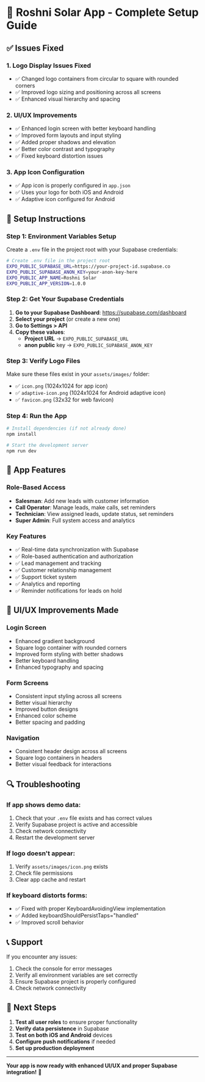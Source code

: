 # 🚀 Roshni Solar App - Complete Setup Guide

## ✅ **Issues Fixed**

### 1. **Logo Display Issues Fixed**
- ✅ Changed logo containers from circular to square with rounded corners
- ✅ Improved logo sizing and positioning across all screens
- ✅ Enhanced visual hierarchy and spacing

### 2. **UI/UX Improvements**
- ✅ Enhanced login screen with better keyboard handling
- ✅ Improved form layouts and input styling
- ✅ Added proper shadows and elevation
- ✅ Better color contrast and typography
- ✅ Fixed keyboard distortion issues

### 3. **App Icon Configuration**
- ✅ App icon is properly configured in `app.json`
- ✅ Uses your logo for both iOS and Android
- ✅ Adaptive icon configured for Android

## 🔧 **Setup Instructions**

### Step 1: Environment Variables Setup

Create a `.env` file in the project root with your Supabase credentials:

```bash
# Create .env file in the project root
EXPO_PUBLIC_SUPABASE_URL=https://your-project-id.supabase.co
EXPO_PUBLIC_SUPABASE_ANON_KEY=your-anon-key-here
EXPO_PUBLIC_APP_NAME=Roshni Solar
EXPO_PUBLIC_APP_VERSION=1.0.0
```

### Step 2: Get Your Supabase Credentials

1. **Go to your Supabase Dashboard**: https://supabase.com/dashboard
2. **Select your project** (or create a new one)
3. **Go to Settings > API**
4. **Copy these values**:
   - **Project URL** → `EXPO_PUBLIC_SUPABASE_URL`
   - **anon public** key → `EXPO_PUBLIC_SUPABASE_ANON_KEY`

### Step 3: Verify Logo Files

Make sure these files exist in your `assets/images/` folder:
- ✅ `icon.png` (1024x1024 for app icon)
- ✅ `adaptive-icon.png` (1024x1024 for Android adaptive icon)
- ✅ `favicon.png` (32x32 for web favicon)

### Step 4: Run the App

```bash
# Install dependencies (if not already done)
npm install

# Start the development server
npm run dev
```

## 📱 **App Features**

### **Role-Based Access**
- **Salesman**: Add new leads with customer information
- **Call Operator**: Manage leads, make calls, set reminders
- **Technician**: View assigned leads, update status, set reminders
- **Super Admin**: Full system access and analytics

### **Key Features**
- ✅ Real-time data synchronization with Supabase
- ✅ Role-based authentication and authorization
- ✅ Lead management and tracking
- ✅ Customer relationship management
- ✅ Support ticket system
- ✅ Analytics and reporting
- ✅ Reminder notifications for leads on hold

## 🎨 **UI/UX Improvements Made**

### **Login Screen**
- Enhanced gradient background
- Square logo container with rounded corners
- Improved form styling with better shadows
- Better keyboard handling
- Enhanced typography and spacing

### **Form Screens**
- Consistent input styling across all screens
- Better visual hierarchy
- Improved button designs
- Enhanced color scheme
- Better spacing and padding

### **Navigation**
- Consistent header design across all screens
- Square logo containers in headers
- Better visual feedback for interactions

## 🔍 **Troubleshooting**

### **If app shows demo data:**
1. Check that your `.env` file exists and has correct values
2. Verify Supabase project is active and accessible
3. Check network connectivity
4. Restart the development server

### **If logo doesn't appear:**
1. Verify `assets/images/icon.png` exists
2. Check file permissions
3. Clear app cache and restart

### **If keyboard distorts forms:**
- ✅ Fixed with proper KeyboardAvoidingView implementation
- ✅ Added keyboardShouldPersistTaps="handled"
- ✅ Improved scroll behavior

## 📞 **Support**

If you encounter any issues:
1. Check the console for error messages
2. Verify all environment variables are set correctly
3. Ensure Supabase project is properly configured
4. Check network connectivity

## 🎯 **Next Steps**

1. **Test all user roles** to ensure proper functionality
2. **Verify data persistence** in Supabase
3. **Test on both iOS and Android** devices
4. **Configure push notifications** if needed
5. **Set up production deployment**

---

**Your app is now ready with enhanced UI/UX and proper Supabase integration!** 🎉 